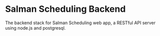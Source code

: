 # Salman Scheduling Backend

The backend stack for Salman Scheduling web app, a RESTful API server using 
node.js and postgresql.